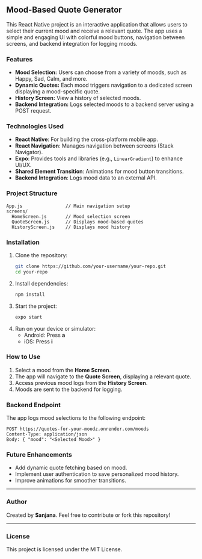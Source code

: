 ## Mood-Based Quote Generator

This React Native project is an interactive application that allows users to select their current mood and receive a relevant quote. The app uses a simple and engaging UI with colorful mood buttons, navigation between screens, and backend integration for logging moods.

### Features
- **Mood Selection:** Users can choose from a variety of moods, such as Happy, Sad, Calm, and more.
- **Dynamic Quotes:** Each mood triggers navigation to a dedicated screen displaying a mood-specific quote.
- **History Screen:** View a history of selected moods.
- **Backend Integration:** Logs selected moods to a backend server using a POST request.

### Technologies Used
- **React Native**: For building the cross-platform mobile app.
- **React Navigation**: Manages navigation between screens (Stack Navigator).
- **Expo**: Provides tools and libraries (e.g., `LinearGradient`) to enhance UI/UX.
- **Shared Element Transition**: Animations for mood button transitions.
- **Backend Integration**: Logs mood data to an external API.

### Project Structure
```
App.js                // Main navigation setup
screens/
  HomeScreen.js       // Mood selection screen
  QuoteScreen.js      // Displays mood-based quotes
  HistoryScreen.js    // Displays mood history
```

### Installation
1. Clone the repository:
   ```bash
   git clone https://github.com/your-username/your-repo.git
   cd your-repo
   ```
2. Install dependencies:
   ```bash
   npm install
   ```
3. Start the project:
   ```bash
   expo start
   ```
4. Run on your device or simulator:
   - Android: Press **a**
   - iOS: Press **i**

### How to Use
1. Select a mood from the **Home Screen**.
2. The app will navigate to the **Quote Screen**, displaying a relevant quote.
3. Access previous mood logs from the **History Screen**.
4. Moods are sent to the backend for logging.

### Backend Endpoint
The app logs mood selections to the following endpoint:
```
POST https://quotes-for-your-moodz.onrender.com/moods
Content-Type: application/json
Body: { "mood": "<Selected Mood>" }
```

### Future Enhancements
- Add dynamic quote fetching based on mood.
- Implement user authentication to save personalized mood history.
- Improve animations for smoother transitions.

---

### Author
Created by **Sanjana**. Feel free to contribute or fork this repository!

---

### License
This project is licensed under the MIT License.

